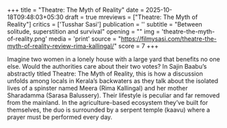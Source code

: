 +++
title = "Theatre: The Myth of Reality"
date = 2025-10-18T09:48:03+05:30
draft = true
mreviews = ["Theatre: The Myth of Reality"]
critics = ['Tusshar Sasi']
publication = ''
subtitle = "Between solitude, superstition and survival"
opening = ""
img = 'theatre-the-myth-of-reality.png'
media = 'print'
source = "https://filmysasi.com/theatre-the-myth-of-reality-review-rima-kallingal/"
score = 7
+++

Imagine two women in a lonely house with a large yard that benefits no one else. Would the authorities care about their two votes? In Sajin Baabu’s abstractly titled Theatre: The Myth of Reality, this is how a discussion unfolds among locals in Kerala’s backwaters as they talk about the isolated lives of a spinster named Meera (Rima Kallingal) and her mother Sharadamma (Sarasa Balussery). Their lifestyle is peculiar and far removed from the mainland. In the agriculture-based ecosystem they’ve built for themselves, the duo is surrounded by a serpent temple (kaavu) where a prayer must be performed every day.

